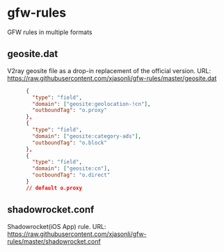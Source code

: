 # gfw-rules
GFW rules in multiple formats

## geosite.dat
V2ray geosite file as a drop-in replacement of the official version.
URL: https://raw.githubusercontent.com/xjasonli/gfw-rules/master/geosite.dat

```json
      {
        "type": "field",
        "domain": ["geosite:geolocation-!cn"],
        "outboundTag": "o.proxy"
      },
      {
        "type": "field",
        "domain": ["geosite:category-ads"],
        "outboundTag": "o.block"
      },
      {
        "type": "field",
        "domain": ["geosite:cn"],
        "outboundTag": "o.direct"
      }
      // default o.proxy
```

## shadowrocket.conf
Shadowrocket(iOS App) rule.
URL: https://raw.githubusercontent.com/xjasonli/gfw-rules/master/shadowrocket.conf
